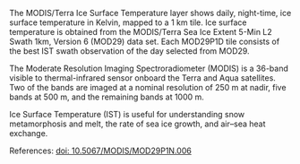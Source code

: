 The MODIS/Terra Ice Surface Temperature layer shows daily, night-time, ice surface temperature in Kelvin, mapped to a 1 km tile. Ice surface temperature is obtained from the MODIS/Terra Sea Ice Extent 5-Min L2 Swath 1km, Version 6 (MOD29) data set. Each MOD29P1D tile consists of the best IST swath observation of the day selected from MOD29.

The Moderate Resolution Imaging Spectroradiometer (MODIS) is a 36-band visible to thermal-infrared sensor onboard the Terra and Aqua satellites. Two of the bands are imaged at a nominal resolution of 250 m at nadir, five bands at 500 m, and the remaining bands at 1000 m.

Ice Surface Temperature (IST) is useful for understanding snow metamorphosis and melt, the rate of sea ice growth, and air–sea heat exchange.

References: [doi: 10.5067/MODIS/MOD29P1N.006](https://doi.org/10.5067/MODIS/MOD29P1N.006)
